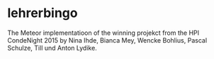 # lehrerbingo
The Meteor implementatioon of the winning projekct from the HPI CondeNight 2015 by Nina Ihde, Bianca Mey, Wencke Bohlius, Pascal Schulze, Till und Anton Lydike.
